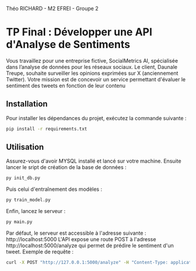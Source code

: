 Théo RICHARD - M2 EFREI - Groupe 2

# TP Final : Développer une API d'Analyse de Sentiments

Vous travaillez pour une entreprise fictive, SocialMetrics AI, spécialisée dans l’analyse de données pour les réseaux
sociaux. Le client, Daunale Treupe, souhaite surveiller les opinions exprimées sur X (anciennement Twitter). Votre
mission est de concevoir un service permettant d'évaluer le sentiment des tweets en fonction de leur contenu

## Installation
Pour installer les dépendances du projet, exécutez la commande suivante :

```bash
pip install -r requirements.txt
```

## Utilisation
Assurez-vous d'avoir MYSQL installé et lancé sur votre machine.
Ensuite lancer le sript de création de la base de données :

```bash
py init_db.py
```

Puis celui d'entraînement des modèles :

```bash
py train_model.py
```

Enfin, lancez le serveur :

```bash
py main.py
```

Par défaut, le serveur est accessible à l'adresse suivante : http://localhost:5000
L'API expose une route POST à l'adresse http://localhost:5000/analyze qui permet de prédire le sentiment d'un tweet.
Exemple de requête :

```bash
curl -X POST "http://127.0.0.1:5000/analyze" -H "Content-Type: application/json" -d '{"tweet": "Trump est un leader exceptionnel !"}'
```









